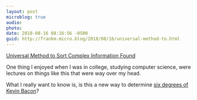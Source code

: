 ```yaml
---
layout: post
microblog: true
audio: 
photo: 
date: 2018-08-16 08:16:56 -0500
guid: http://frankm.micro.blog/2018/08/16/universal-method-to.html
---
```

[Universal Method to Sort Complex Information Found](https://www.quantamagazine.org/universal-method-to-sort-complex-information-found-20180813/)

One thing I enjoyed when I was in college, studying computer science, were lectures on things like this that were way over my head. 

What I really want to know is, is this a new way to determine [six degrees of Kevin Bacon](https://oracleofbacon.org/)?
